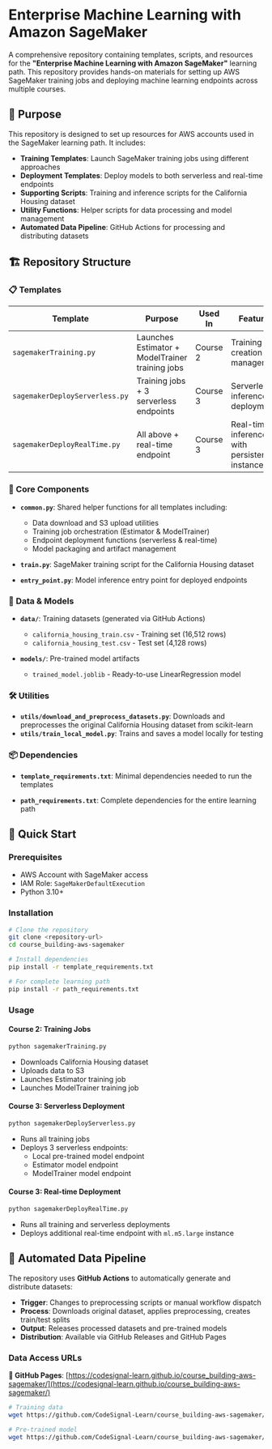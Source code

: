 # Enterprise Machine Learning with Amazon SageMaker

A comprehensive repository containing templates, scripts, and resources for the **"Enterprise Machine Learning with Amazon SageMaker"** learning path. This repository provides hands-on materials for setting up AWS SageMaker training jobs and deploying machine learning endpoints across multiple courses.

## 🎯 Purpose

This repository is designed to set up resources for AWS accounts used in the SageMaker learning path. It includes:

- **Training Templates**: Launch SageMaker training jobs using different approaches
- **Deployment Templates**: Deploy models to both serverless and real-time endpoints  
- **Supporting Scripts**: Training and inference scripts for the California Housing dataset
- **Utility Functions**: Helper scripts for data processing and model management
- **Automated Data Pipeline**: GitHub Actions for processing and distributing datasets

## 🏗 Repository Structure

### 📋 Templates

| Template | Purpose | Used In | Features |
|----------|---------|---------|----------|
| `sagemakerTraining.py` | Launches Estimator + ModelTrainer training jobs | Course 2 | Training job creation and management |
| `sagemakerDeployServerless.py` | Training jobs + 3 serverless endpoints | Course 3 | Serverless inference deployment |
| `sagemakerDeployRealTime.py` | All above + real-time endpoint | Course 3 | Real-time inference with persistent instances |

### 🔧 Core Components

- **`common.py`**: Shared helper functions for all templates including:
  - Data download and S3 upload utilities
  - Training job orchestration (Estimator & ModelTrainer)
  - Endpoint deployment functions (serverless & real-time)
  - Model packaging and artifact management

- **`train.py`**: SageMaker training script for the California Housing dataset
- **`entry_point.py`**: Model inference entry point for deployed endpoints

### 📁 Data & Models

- **`data/`**: Training datasets (generated via GitHub Actions)
  - `california_housing_train.csv` - Training set (16,512 rows)
  - `california_housing_test.csv` - Test set (4,128 rows)

- **`models/`**: Pre-trained model artifacts
  - `trained_model.joblib` - Ready-to-use LinearRegression model

### 🛠 Utilities

- **`utils/download_and_preprocess_datasets.py`**: Downloads and preprocesses the original California Housing dataset from scikit-learn
- **`utils/train_local_model.py`**: Trains and saves a model locally for testing

### 📦 Dependencies

- **`template_requirements.txt`**: Minimal dependencies needed to run the templates

- **`path_requirements.txt`**: Complete dependencies for the entire learning path

## 🚀 Quick Start

### Prerequisites
- AWS Account with SageMaker access
- IAM Role: `SageMakerDefaultExecution` 
- Python 3.10+

### Installation
```bash
# Clone the repository
git clone <repository-url>
cd course_building-aws-sagemaker

# Install dependencies
pip install -r template_requirements.txt

# For complete learning path
pip install -r path_requirements.txt
```

### Usage

#### Course 2: Training Jobs
```bash
python sagemakerTraining.py
```
- Downloads California Housing dataset
- Uploads data to S3
- Launches Estimator training job
- Launches ModelTrainer training job

#### Course 3: Serverless Deployment  
```bash
python sagemakerDeployServerless.py
```
- Runs all training jobs
- Deploys 3 serverless endpoints:
  - Local pre-trained model endpoint
  - Estimator model endpoint  
  - ModelTrainer model endpoint

#### Course 3: Real-time Deployment
```bash
python sagemakerDeployRealTime.py
```
- Runs all training and serverless deployments
- Deploys additional real-time endpoint with `ml.m5.large` instance

## 🔄 Automated Data Pipeline

The repository uses **GitHub Actions** to automatically generate and distribute datasets:

- **Trigger**: Changes to preprocessing scripts or manual workflow dispatch
- **Process**: Downloads original dataset, applies preprocessing, creates train/test splits
- **Output**: Releases processed datasets and pre-trained models
- **Distribution**: Available via GitHub Releases and GitHub Pages

### Data Access URLs

**📄 GitHub Pages**: [https://codesignal-learn.github.io/course_building-aws-sagemaker/](https://codesignal-learn.github.io/course_building-aws-sagemaker/)

```bash
# Training data
wget https://github.com/CodeSignal-Learn/course_building-aws-sagemaker/releases/latest/download/california_housing_train.csv

# Pre-trained model  
wget https://github.com/CodeSignal-Learn/course_building-aws-sagemaker/releases/latest/download/trained_model.joblib
```
